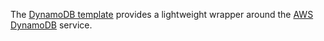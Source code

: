 The [DynamoDB template](https://goldstack.party/templates/dynamodb) provides a lightweight wrapper around the [AWS DynamoDB](https://aws.amazon.com/dynamodb/) service.
